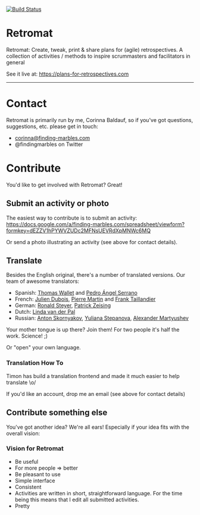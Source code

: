 [![Build Status](https://travis-ci.org/findingmarbles/Retromat.svg?branch=master)](https://travis-ci.org/findingmarbles/Retromat)

Retromat
========

Retromat: Create, tweak, print & share plans for (agile) retrospectives.
            A collection of activities / methods to inspire scrummasters
            and facilitators in general

See it live at:
https://plans-for-retrospectives.com

---

# Contact

Retromat is primarily run by me, Corinna Baldauf, so if you've got questions, suggestions,
etc. please get in touch:

* corinna@finding-marbles.com
* @findingmarbles on Twitter


# Contribute

You'd like to get involved with Retromat? Great!

## Submit an activity or photo

The easiest way to contribute is to submit an activity:
https://docs.google.com/a/finding-marbles.com/spreadsheet/viewform?formkey=dEZZV1hPYWVZUDc2MFNsUEVRdXpMNWc6MQ

Or send a photo illustrating an activity (see above for contact details).

## Translate

Besides the English original, there's a number of translated versions.
Our team of awesome translators:

* Spanish: [Thomas Wallet](http://www.elproximopaso.net/) and [Pedro Ángel Serrano](https://twitter.com/pedroserranot)
* French: [Julien Dubois](http://juliendubois.fr/), [Pierre Martin](https://twitter.com/pierremartin) and [Frank Taillandier](http://frank.taillandier.me/)
* German: [Ronald Steyer](https://aboutronaldblog.wordpress.com/), [Patrick Zeising](https://twitter.com/peezett)
* Dutch: [Linda van der Pal](https://twitter.com/DuchessFounder)
* Russian: [Anton Skornyakov](http://skornyakov.info/), [Yuliana Stepanova](https://twitter.com/Yuliana_Step), [Alexander Martyushev](http://onagile.ru/team/alex-martyushev/)

Your mother tongue is up there? Join them! For two people it's half the work. Science! ;)

Or "open" your own language.

### Translation How To

Timon has build a translation frontend and made it much easier to help translate \o/

If you'd like an account, drop me an email (see above for contact details)

## Contribute something else

You've got another idea? We're all ears! Especially if your idea fits with the overall vision:

### Vision for Retromat

* Be useful
 * For more people => better
* Be pleasant to use
 * Simple interface
 * Consistent
 * Activities are written in short, straightforward language. For the time being this means that I edit all submitted activities.
 * Pretty

